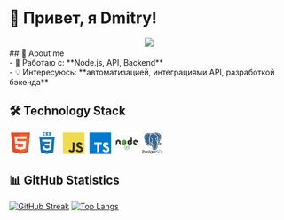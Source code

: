 # 👋 Привет, я Dmitry!
<div id="header" align="center">
  <img src="https://media.giphy.com/media/M9gbBd9nbDrOTu1Mqx/giphy.gif" width="100"/>
</div>
 ## 🚀 About me<br>
- 🔭 Работаю с: **Node.js, API, Backend**<br>
- 💡 Интересуюсь: **автоматизацией, интеграциями API, разработкой бэкенда**<br>
<!-- - 📫 Как связаться: [Telegram](https://t.me/yourusername) | [Email](mailto:your@email.com) -->

## 🛠 Technology Stack
<div>
  <img src="https://github.com/devicons/devicon/blob/master/icons/html5/html5-original.svg" title="HTML5" alt="HTML" width="40" height="40"/>&nbsp;
  <img src="https://github.com/devicons/devicon/blob/master/icons/css3/css3-plain-wordmark.svg"  title="CSS3" alt="CSS" width="40" height="40"/>&nbsp;
  <img src="https://github.com/devicons/devicon/blob/master/icons/javascript/javascript-original.svg" title="JavaScript" alt="JavaScript" width="40" height="40"/>&nbsp;
  <img src="https://github.com/devicons/devicon/blob/master/icons/typescript/typescript-original.svg" title="TypeScript" alt="JavaScript" width="40" height="40"/>&nbsp;
  <img src="https://github.com/devicons/devicon/blob/master/icons/nodejs/nodejs-original-wordmark.svg" title="NodeJS" alt="NodeJS" width="40" height="40"/>&nbsp;
  <img src="https://github.com/devicons/devicon/blob/master/icons/postgresql/postgresql-original-wordmark.svg" title="NodeJS" alt="PostgeSQL" width="40" height="40"/>&nbsp;


## 📊 GitHub Statistics
[![GitHub Streak](https://github-readme-streak-stats.herokuapp.com?user=RuDimka&theme=radical)](https://git.io/streak-stats)     [![Top Langs](https://github-readme-stats.vercel.app/api/top-langs/?username=RuDimka&layout=compact&theme=radical)](https://github.com/anuraghazra/github-readme-stats)

<!-- ## ✨ Анимации и динамика -->
<!-- ![GitHub Streak](https://github-readme-streak-stats.herokuapp.com/?user=yourusername&theme=dark) -->
<!-- ![GitHub Activity Graph](https://github-readme-activity-graph.vercel.app/graph?username=yourusername&theme=github-dark) -->

<!-- ## 🌍 Где меня найти -->
<!-- [![Telegram](https://img.shields.io/badge/Telegram-26A5E4?style=for-the-badge&logo=telegram&logoColor=white)](https://t.me/yourusername) -->
<!-- [![LinkedIn](https://img.shields.io/badge/LinkedIn-0077B5?style=for-the-badge&logo=linkedin&logoColor=white)](https://linkedin.com/in/yourusername) -->
